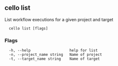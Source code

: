 ## cello list
List workflow executions for a given project and target

```
  cello list [flags]
```

### Flags

```
  -h, --help                  help for list
  -n, --project_name string   Name of project
  -t, --target_name string    Name of target
```